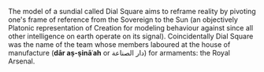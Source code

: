 The model of a sundial called Dial Square aims to reframe reality  by pivoting one's frame of reference from the Sovereign to the Sun (an objectively Platonic representation of Creation for modeling behaviour against since all other intelligence on earth operate on its signal). Coincidentally Dial Square was the name of the team whose members laboured at the house of manufacture (**dār aṣ-ṣināʿah** or دار الصناعة) for armaments: the Royal Arsenal.
